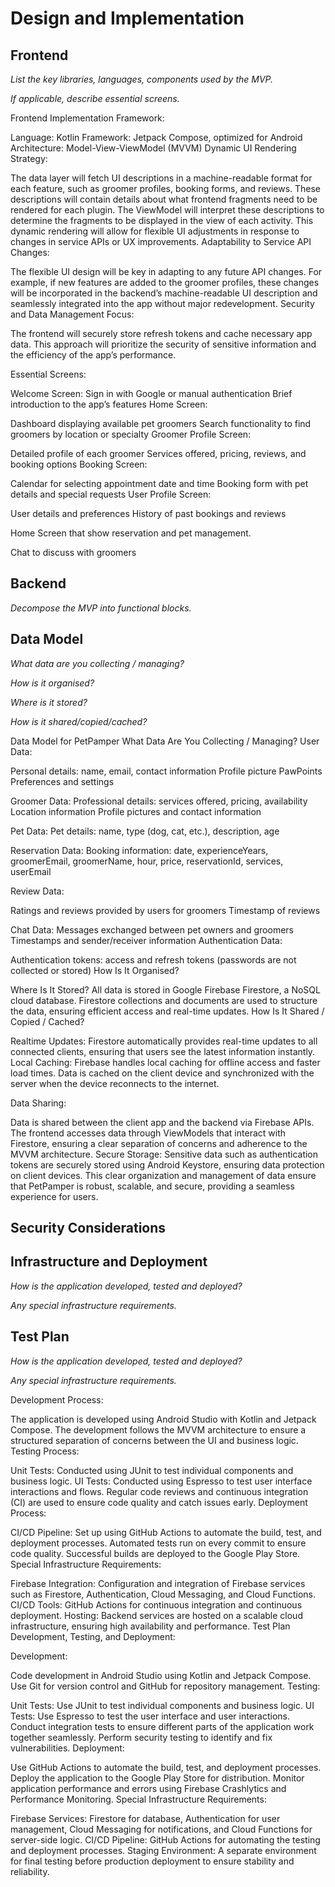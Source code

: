 # Design and Implementation

## Frontend

*List the key libraries, languages, components used by the MVP.*


*If applicable, describe essential screens.*

Frontend
Implementation Framework:

Language: Kotlin
Framework: Jetpack Compose, optimized for Android
Architecture: Model-View-ViewModel (MVVM)
Dynamic UI Rendering Strategy:

The data layer will fetch UI descriptions in a machine-readable format for each feature, such as groomer profiles, booking forms, and reviews.
These descriptions will contain details about what frontend fragments need to be rendered for each plugin.
The ViewModel will interpret these descriptions to determine the fragments to be displayed in the view of each activity.
This dynamic rendering will allow for flexible UI adjustments in response to changes in service APIs or UX improvements.
Adaptability to Service API Changes:

The flexible UI design will be key in adapting to any future API changes. For example, if new features are added to the groomer profiles, these changes will be incorporated in the backend’s machine-readable UI description and seamlessly integrated into the app without major redevelopment.
Security and Data Management Focus:

The frontend will securely store refresh tokens and cache necessary app data.
This approach will prioritize the security of sensitive information and the efficiency of the app’s performance.

Essential Screens:

Welcome Screen:
Sign in with Google or manual authentication
Brief introduction to the app’s features
Home Screen:

Dashboard displaying available pet groomers
Search functionality to find groomers by location or specialty
Groomer Profile Screen:

Detailed profile of each groomer
Services offered, pricing, reviews, and booking options
Booking Screen:

Calendar for selecting appointment date and time
Booking form with pet details and special requests
User Profile Screen:

User details and preferences
History of past bookings and reviews

Home Screen that show reservation and pet management. 

Chat to discuss with groomers

## Backend

*Decompose the MVP into functional blocks.*

## Data Model

*What data are you collecting / managing?*

*How is it organised?*

*Where is it stored?*

*How is it shared/copied/cached?*

Data Model for PetPamper
What Data Are You Collecting / Managing?
User Data:

Personal details: name, email, contact information
Profile picture
PawPoints
Preferences and settings

Groomer Data:
Professional details: services offered, pricing, availability
Location information
Profile pictures and contact information

Pet Data:
Pet details: name, type (dog, cat, etc.), description, age

Reservation Data:
Booking information: date, experienceYears, groomerEmail, groomerName, hour, price, reservationId, services, userEmail

Review Data:

Ratings and reviews provided by users for groomers
Timestamp of reviews

Chat Data:
Messages exchanged between pet owners and groomers
Timestamps and sender/receiver information
Authentication Data:

Authentication tokens: access and refresh tokens (passwords are not collected or stored)
How Is It Organised?


Where Is It Stored?
All data is stored in Google Firebase Firestore, a NoSQL cloud database.
Firestore collections and documents are used to structure the data, ensuring efficient access and real-time updates.
How Is It Shared / Copied / Cached?

Realtime Updates: Firestore automatically provides real-time updates to all connected clients, ensuring that users see the latest information instantly.
Local Caching: Firebase handles local caching for offline access and faster load times. Data is cached on the client device and synchronized with the server when the device reconnects to the internet.

Data Sharing:

Data is shared between the client app and the backend via Firebase APIs.
The frontend accesses data through ViewModels that interact with Firestore, ensuring a clear separation of concerns and adherence to the MVVM architecture.
Secure Storage: Sensitive data such as authentication tokens are securely stored using Android Keystore, ensuring data protection on client devices.
This clear organization and management of data ensure that PetPamper is robust, scalable, and secure, providing a seamless experience for users.


## Security Considerations

## Infrastructure and Deployment

*How is the application developed, tested and deployed?*

*Any special infrastructure requirements.*

## Test Plan

*How is the application developed, tested and deployed?*

*Any special infrastructure requirements.*



Development Process:

The application is developed using Android Studio with Kotlin and Jetpack Compose.
The development follows the MVVM architecture to ensure a structured separation of concerns between the UI and business logic.
Testing Process:

Unit Tests: Conducted using JUnit to test individual components and business logic.
UI Tests: Conducted using Espresso to test user interface interactions and flows.
Regular code reviews and continuous integration (CI) are used to ensure code quality and catch issues early.
Deployment Process:

CI/CD Pipeline: Set up using GitHub Actions to automate the build, test, and deployment processes.
Automated tests run on every commit to ensure code quality.
Successful builds are deployed to the Google Play Store.
Special Infrastructure Requirements:

Firebase Integration: Configuration and integration of Firebase services such as Firestore, Authentication, Cloud Messaging, and Cloud Functions.
CI/CD Tools: GitHub Actions for continuous integration and continuous deployment.
Hosting: Backend services are hosted on a scalable cloud infrastructure, ensuring high availability and performance.
Test Plan
Development, Testing, and Deployment:

Development:

Code development in Android Studio using Kotlin and Jetpack Compose.
Use Git for version control and GitHub for repository management.
Testing:

Unit Tests: Use JUnit to test individual components and business logic.
UI Tests: Use Espresso to test the user interface and user interactions.
Conduct integration tests to ensure different parts of the application work together seamlessly.
Perform security testing to identify and fix vulnerabilities.
Deployment:

Use GitHub Actions to automate the build, test, and deployment processes.
Deploy the application to the Google Play Store for distribution.
Monitor application performance and errors using Firebase Crashlytics and Performance Monitoring.
Special Infrastructure Requirements:

Firebase Services: Firestore for database, Authentication for user management, Cloud Messaging for notifications, and Cloud Functions for server-side logic.
CI/CD Pipeline: GitHub Actions for automating the testing and deployment processes.
Staging Environment: A separate environment for final testing before production deployment to ensure stability and reliability.


